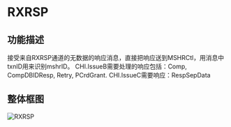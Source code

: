 # RXRSP

## 功能描述
接受来自RXRSP通道的无数据的响应消息，直接把响应送到MSHRCtl，用消息中txnID用来识别mshrID。
CHI.IssueB需要处理的响应包括：Comp, CompDBIDResp, Retry, PCrdGrant.
CHI.IssueC需要响应：RespSepData

## 整体框图
![RXRSP](./figure/RXRSP.svg)
